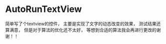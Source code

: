 # AutoRunTextView
简单写了个textview的控件，
主要是实现了文字的动态改变的效果，
测试结果还算满意，
但是对于算法的优化还不太好，
等想到合适的算法我会再进行更改的谢谢！！
